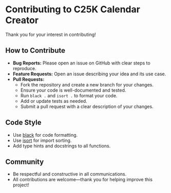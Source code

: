 # Contributing to C25K Calendar Creator

Thank you for your interest in contributing!

## How to Contribute

- **Bug Reports:** Please open an issue on GitHub with clear steps to reproduce.
- **Feature Requests:** Open an issue describing your idea and its use case.
- **Pull Requests:**
  - Fork the repository and create a new branch for your changes.
  - Ensure your code is well-documented and tested.
  - Run `black .` and `isort .` to format your code.
  - Add or update tests as needed.
  - Submit a pull request with a clear description of your changes.

## Code Style

- Use [black](https://black.readthedocs.io/) for code formatting.
- Use [isort](https://pycqa.github.io/isort/) for import sorting.
- Add type hints and docstrings to all functions.

## Community

- Be respectful and constructive in all communications.
- All contributions are welcome—thank you for helping improve this project!
